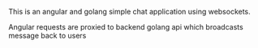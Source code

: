 This is an angular and golang simple chat application using websockets.

Angular requests are proxied to backend golang api which broadcasts message back to users
